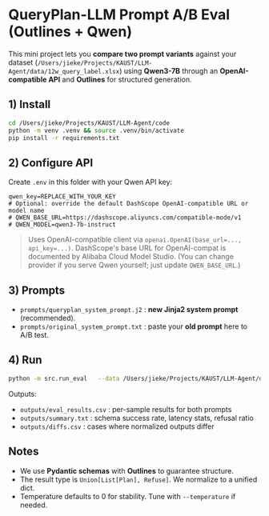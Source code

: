 # QueryPlan-LLM Prompt A/B Eval (Outlines + Qwen)

This mini project lets you **compare two prompt variants** against your dataset
(`/Users/jieke/Projects/KAUST/LLM-Agent/data/12w_query_label.xlsx`) using **Qwen3-7B**
through an **OpenAI-compatible API** and **Outlines** for structured generation.

## 1) Install

```bash
cd /Users/jieke/Projects/KAUST/LLM-Agent/code
python -m venv .venv && source .venv/bin/activate
pip install -r requirements.txt
```

## 2) Configure API
Create `.env` in this folder with your Qwen API key:

```
qwen_key=REPLACE_WITH_YOUR_KEY
# Optional: override the default DashScope OpenAI-compatible URL or model name
# QWEN_BASE_URL=https://dashscope.aliyuncs.com/compatible-mode/v1
# QWEN_MODEL=qwen3-7b-instruct
```

> Uses OpenAI-compatible client via `openai.OpenAI(base_url=..., api_key=...)`.
> DashScope's base URL for OpenAI-compat is documented by Alibaba Cloud Model Studio.
> (You can change provider if you serve Qwen yourself; just update `QWEN_BASE_URL`.)

## 3) Prompts
- `prompts/queryplan_system_prompt.j2` : **new Jinja2 system prompt** (recommended).
- `prompts/original_system_prompt.txt` : paste your **old prompt** here to A/B test.

## 4) Run
```bash
python -m src.run_eval   --data /Users/jieke/Projects/KAUST/LLM-Agent/data/12w_query_label.xlsx   --n 50   --today "$(date +'%Y年%m月%d日')"   --model "${QWEN_MODEL:-qwen3-7b-instruct}"
```

Outputs:
- `outputs/eval_results.csv` : per-sample results for both prompts
- `outputs/summary.txt`      : schema success rate, latency stats, refusal ratio
- `outputs/diffs.csv`        : cases where normalized outputs differ

## Notes
- We use **Pydantic schemas** with **Outlines** to guarantee structure.
- The result type is `Union[List[Plan], Refuse]`. We normalize to a unified dict.
- Temperature defaults to 0 for stability. Tune with `--temperature` if needed.
